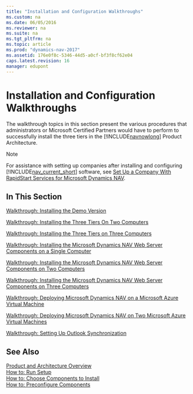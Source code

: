 ```yaml
---
title: "Installation and Configuration Walkthroughs"
ms.custom: na
ms.date: 06/05/2016
ms.reviewer: na
ms.suite: na
ms.tgt_pltfrm: na
ms.topic: article
ms.prod: "dynamics-nav-2017"
ms.assetid: 176e0f8c-5346-44d5-a0cf-bf3f8cf62e04
caps.latest.revision: 16
manager: edupont
---
```

# Installation and Configuration Walkthroughs
The walkthrough topics in this section present the various procedures that administrators or Microsoft Certified Partners would have to perform to successfully install the three tiers in the [!INCLUDE[navnowlong](includes/navnowlong_md.md)] Product Architecture.  
  
> [!NOTE]  
>  For assistance with setting up companies after installing and configuring [!INCLUDE[nav_current_short](includes/nav_current_short_md.md)] software, see [Set Up a Company With RapidStart Services for Microsoft Dynamics NAV](Set-Up-a-Company-With-RapidStart-Services-for-Microsoft-Dynamics-NAV.md).  
  
## In This Section  
 [Walkthrough: Installing the Demo Version](Walkthrough--Installing-the-Demo-Version.md)  
  
 [Walkthrough: Installing the Three Tiers On Two Computers](Walkthrough--Installing-the-Three-Tiers-On-Two-Computers.md)  
  
 [Walkthrough: Installing the Three Tiers on Three Computers](Walkthrough--Installing-the-Three-Tiers-on-Three-Computers.md)  
  
 [Walkthrough: Installing the Microsoft Dynamics NAV Web Server Components on a Single Computer](Walkthrough--Installing-the-Microsoft-Dynamics-NAV-Web-Server-Components-on-a-Single-Computer.md)  
  
 [Walkthrough: Installing the Microsoft Dynamics NAV Web Server Components on Two Computers](Walkthrough--Installing-the-Microsoft-Dynamics-NAV-Web-Server-Components-on-Two-Computers.md)  
  
 [Walkthrough: Installing the Microsoft Dynamics NAV Web Server Components on Three Computers](Walkthrough--Installing-the-Microsoft-Dynamics-NAV-Web-Server-Components-on-Three-Computers.md)  
  
 [Walkthrough: Deploying Microsoft Dynamics NAV on a Microsoft Azure Virtual Machine](Walkthrough--Deploying-Microsoft-Dynamics-NAV-on-a-Microsoft-Azure-Virtual-Machine.md)  
  
 [Walkthrough: Deploying Microsoft Dynamics NAV on Two Microsoft Azure Virtual Machines](Walkthrough--Deploying-Microsoft-Dynamics-NAV-on-Two-Microsoft-Azure-Virtual-Machines.md)  
  
 [Walkthrough: Setting Up Outlook Synchronization](Walkthrough--Setting-Up-Outlook-Synchronization.md)  
  
## See Also  
 [Product and Architecture Overview](Product-and-Architecture-Overview.md)   
 [How to: Run Setup](How-to--Run-Setup.md)   
 [How to: Choose Components to Install](How-to--Choose-Components-to-Install.md)   
 [How to: Preconfigure Components](How-to--Preconfigure-Components.md)